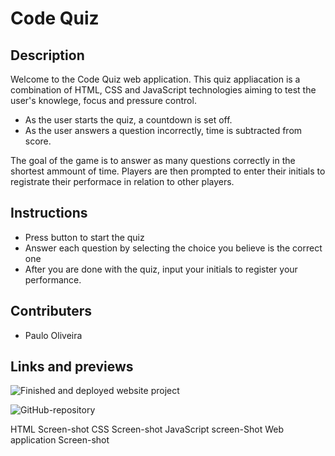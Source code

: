 # Code Quiz

## Description

Welcome to the Code Quiz web application. This quiz appliacation is a combination of HTML, CSS and JavaScript technologies aiming to test the user's knowlege, focus and pressure control. 

* As the user starts the quiz, a countdown is set off.
* As the user answers a question incorrectly, time is subtracted from score.

The goal of the game is to answer as many questions correctly in the shortest ammount of time. Players are then prompted to enter their initials to registrate their performace in relation to other players.

## Instructions

* Press button to start the quiz
* Answer each question by selecting the choice you believe is the correct one
* After you are done with the quiz, input your initials to register your performance.

## Contributers

* Paulo Oliveira

## Links and previews

![Finished and deployed website project](LinkHere)

![GitHub-repository](linkJere)

HTML Screen-shot
CSS Screen-shot
JavaScript screen-Shot
Web application Screen-shot
